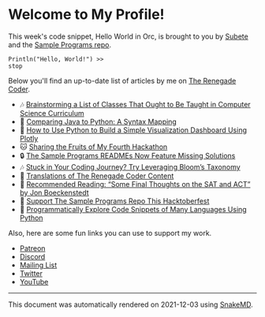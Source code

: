 # Welcome to My Profile!

This week's code snippet, Hello World in Orc, is brought to you by [Subete](https://subete.therenegadecoder.com/en/latest/) and the [Sample Programs repo](https://sample-programs.therenegadecoder.com/).

```Orc
Println("Hello, World!") >>
stop
```

Below you'll find an up-to-date list of articles by me on [The Renegade Coder](https://therenegadecoder.com).

- :notes: [Brainstorming a List of Classes That Ought to Be Taught in Computer Science Curriculum](https://therenegadecoder.com/teach/brainstorming-a-list-of-classes-that-ought-to-be-taught-in-computer-science-curriculum/)
- :gem: [Comparing Java to Python: A Syntax Mapping](https://therenegadecoder.com/code/comparing-java-to-python-a-syntax-mapping/)
- :gem: [How to Use Python to Build a Simple Visualization Dashboard Using Plotly](https://therenegadecoder.com/code/how-to-use-python-to-build-a-simple-visualization-dashboard-using-plotly/)
- :cat: [Sharing the Fruits of My Fourth Hackathon](https://therenegadecoder.com/blog/sharing-the-fruits-of-my-fourth-hackathon/)
- :lock: [The Sample Programs READMEs Now Feature Missing Solutions](https://therenegadecoder.com/meta/the-sample-programs-readmes-now-feature-missing-solutions/)
- :notes: [Stuck in Your Coding Journey? Try Leveraging Bloom’s Taxonomy](https://therenegadecoder.com/teach/stuck-in-your-coding-journey-try-leveraging-blooms-taxonomy/)
- :seedling: [Translations of The Renegade Coder Content](https://therenegadecoder.com/blog/translations-of-the-renegade-coder-content/)
- :tea: [Recommended Reading: “Some Final Thoughts on the SAT and ACT” by Jon Boeckenstedt](https://therenegadecoder.com/blog/recommended-reading-some-final-thoughts-on-the-sat-and-act-by-jon-boeckenstedt/)
- :tea: [Support The Sample Programs Repo This Hacktoberfest](https://therenegadecoder.com/meta/support-the-sample-programs-repo-this-hacktoberfest/)
- :fu: [Programmatically Explore Code Snippets of Many Languages Using Python](https://therenegadecoder.com/code/programmatically-explore-code-snippets-of-many-languages-using-python/)

Also, here are some fun links you can use to support my work.

- [Patreon](https://www.patreon.com/TheRenegadeCoder)
- [Discord](https://discord.gg/Jhmtj7Z)
- [Mailing List](https://newsletter.therenegadecoder.com/)
- [Twitter](https://twitter.com/RenegadeCoder94)
- [YouTube](https://www.youtube.com/channel/UCpyoVwOqYRlSAEUPEn7P9hw)

---

This document was automatically rendered on 2021-12-03 using [SnakeMD](https://snakemd.therenegadecoder.com).